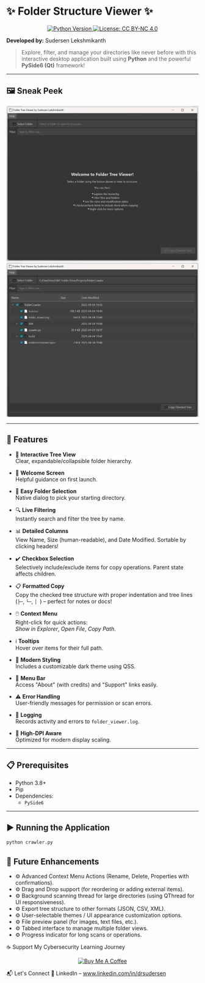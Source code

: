 # ✨ Folder Structure Viewer ✨

<p align="center">
  <a href="https://www.python.org/downloads/">
    <img src="https://img.shields.io/badge/python-3.8+-blue.svg" alt="Python Version">
  </a>
<a href="https://creativecommons.org/licenses/by-nc/4.0/">
   <img src="https://img.shields.io/badge/License-CC_BY--NC_4.0-lightgrey.svg" alt="License: CC BY-NC 4.0">
 </a>
</p>


**Developed by:** Sudersen Lekshmikanth

> Explore, filter, and manage your directories like never before with this interactive desktop application built using **Python** and the powerful **PySide6 (Qt)** framework!

---

## 🖼️ Sneak Peek

![App Screenshot](asset/home1.png)
![App Screenshot](asset/home2.png)

---

## 🚀 Features

- 🌳 **Interactive Tree View**  
  Clear, expandable/collapsible folder hierarchy.

- 👋 **Welcome Screen**  
  Helpful guidance on first launch.

- 📂 **Easy Folder Selection**  
  Native dialog to pick your starting directory.

- 🔍 **Live Filtering**  
  Instantly search and filter the tree by name.

- 📊 **Detailed Columns**  
  View Name, Size (human-readable), and Date Modified. Sortable by clicking headers!

- ✔️ **Checkbox Selection**  
  Selectively include/exclude items for copy operations. Parent state affects children.

- 📋 **Formatted Copy**  
  Copy the checked tree structure with proper indentation and tree lines (`├─`, `└─`, `│ `) – perfect for notes or docs!

- 🖱️ **Context Menu**  
  Right-click for quick actions:  
  _Show in Explorer_, _Open File_, _Copy Path_.

- ℹ️ **Tooltips**  
  Hover over items for their full path.

- 🎨 **Modern Styling**  
  Includes a customizable dark theme using QSS.

- 🧭 **Menu Bar**  
  Access "About" (with credits) and "Support" links easily.

- ⚠️ **Error Handling**  
  User-friendly messages for permission or scan errors.

- 📝 **Logging**  
  Records activity and errors to `folder_viewer.log`.

- 👀 **High-DPI Aware**  
  Optimized for modern display scaling.

---

## 📋 Prerequisites

- Python 3.8+
- Pip
- Dependencies:
  - `PySide6`

---

## ▶️ Running the Application

```bash
python crawler.py
```

<h2>🌱 Future Enhancements</h2>

<ul>
    <li>⚙️ Advanced Context Menu Actions (Rename, Delete, Properties with confirmations).</li>
    <li>⚙️ Drag and Drop support (for reordering or adding external items).</li>
    <li>⚙️ Background scanning thread for large directories (using QThread for UI responsiveness).</li>
    <li>⚙️ Export tree structure to other formats (JSON, CSV, XML).</li>
    <li>⚙️ User-selectable themes / UI appearance customization options.</li>
    <li>⚙️ File preview panel (for images, text files, etc.).</li>
    <li>⚙️ Tabbed interface to manage multiple folder views.</li>
    <li>⚙️ Progress indicator for long scans or operations.</li>
</ul>

☕ Support My Cybersecurity Learning Journey
<p align="center"> <a href="https://buymeacoffee.com/sudersen" target="_blank"> <img src="https://cdn.buymeacoffee.com/buttons/v2/default-yellow.png" height="50" width="210" alt="Buy Me A Coffee" /> </a> </p>

📬 Let's Connect
🔗 LinkedIn – www.linkedin.com/in/drsudersen

